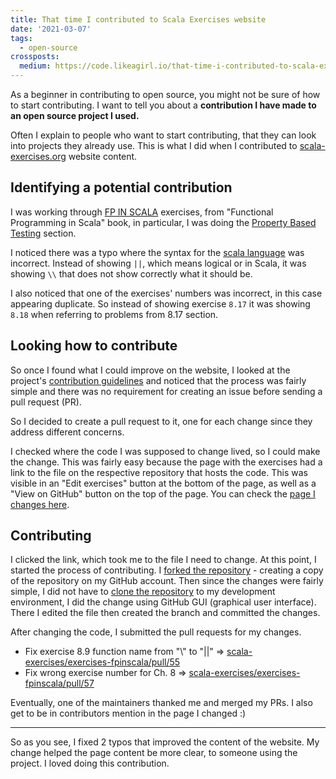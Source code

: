 ```yaml
---
title: That time I contributed to Scala Exercises website
date: '2021-03-07'
tags:
  - open-source
crossposts:
  medium: https://code.likeagirl.io/that-time-i-contributed-to-scala-exercises-website-c85978b7b057
---
```


As a beginner in contributing to open source, you might not be sure of how to start contributing. I want to tell you about a **contribution I have made to an open source project I used.**

Often I explain to people who want to start contributing, that they can look into projects they already use. This is what I did when I contributed to [scala-exercises.org](https://www.scala-exercises.org/) website content.

## Identifying a potential contribution

I was working through [FP IN SCALA](https://www.scala-exercises.org/fp_in_scala) exercises, from "Functional Programming in Scala" book, in particular, I was doing the [Property Based Testing](https://www.scala-exercises.org/fp_in_scala/property_based_testing) section.

I noticed there was a typo where the syntax for the [scala language](https://www.scala-lang.org/) was incorrect. Instead of showing `||`, which means logical or in Scala, it was showing `\\` that does not show correctly what it should be.

I also noticed that one of the exercises' numbers was incorrect, in this case appearing duplicate. So instead of showing exercise `8.17` it was showing `8.18` when referring to problems from 8.17 section.

## Looking how to contribute

So once I found what I could improve on the website, I looked at the project's [contribution guidelines](https://github.com/scala-exercises/exercises-fpinscala/blob/master/CONTRIBUTING.md) and noticed that the process was fairly simple and there was no requirement for creating an issue before sending a pull request (PR).

So I decided to create a pull request to it, one for each change since they address different concerns.

I checked where the code I was supposed to change lived, so I could make the change. This was fairly easy because the page with the exercises had a link to the file on the respective repository that hosts the code. This was visible in an "Edit exercises" button at the bottom of the page, as well as a "View on GitHub" button on the top of the page. You can check the [page I changes here](https://www.scala-exercises.org/fp_in_scala/property_based_testing).

## Contributing

I clicked the link, which took me to the file I need to change. At this point, I started the process of contributing. I [forked the repository](https://docs.github.com/en/github/getting-started-with-github/fork-a-repo) - creating a copy of the repository on my GitHub account. Then since the changes were fairly simple, I did not have to [clone the repository](https://docs.github.com/en/github/creating-cloning-and-archiving-repositories/cloning-a-repository) to my development environment, I did the change using GitHub GUI (graphical user interface). There I edited the file then created the branch and committed the changes.

After changing the code, I submitted the pull requests for my changes.

- Fix exercise 8.9 function name from "\\" to "||" => [scala-exercises/exercises-fpinscala/pull/55](https://github.com/scala-exercises/exercises-fpinscala/pull/55)
- Fix wrong exercise number for Ch. 8 => [scala-exercises/exercises-fpinscala/pull/57](https://github.com/scala-exercises/exercises-fpinscala/pull/57)

Eventually, one of the maintainers thanked me and merged my PRs. I also get to be in contributors mention in the page I changed :)

---

So as you see, I fixed 2 typos that improved the content of the website. My change helped the page content be more clear, to someone using the project. I loved doing this contribution.

